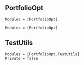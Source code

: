 ## PortfolioOpt

```@index
Modules = [PortfolioOpt]
```

```@autodocs
Modules = [PortfolioOpt]
```

## TestUtils

```@autodocs
Modules = [PortfolioOpt.TestUtils]
Private = false
```